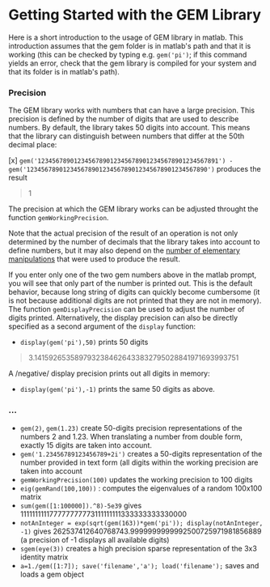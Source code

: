Getting Started with the GEM Library
====================================

Here is a short introduction to the usage of GEM library in matlab. This introduction assumes that the gem folder is in matlab's path and that it is working (this can be checked by typing e.g. `gem('pi')`; if this command yields an error, check that the gem library is compiled for your system and that its folder is in matlab's path).

### Precision

The GEM library works with numbers that can have a large precision. This precision is defined by the number of digits that are used to describe numbers. By default, the library takes 50 digits into account. This means that the library can distinguish between numbers that differ at the 50th decimal place:

 [x] `gem('12345678901234567890123456789012345678901234567891') - gem('12345678901234567890123456789012345678901234567890')` produces the result
> 1

The precision at which the GEM library works can be adjusted throught the function `gemWorkingPrecision`.

Note that the actual precision of the result of an operation is not only determined by the number of decimals that the library takes into account to define numbers, but it may also depend on the [number of elementary manipulations](https://en.wikipedia.org/wiki/Numerical_error) that were used to produce the result.

If you enter only one of the two gem numbers above in the matlab prompt, you will see that only part of the number is printed out. This is the default behavior, because long string of digits can quickly become cumbersome (it is not because additional digits are not printed that they are not in memory). The function `gemDisplayPrecision` can be used to adjust the number of digits printed. Alternatively, the display precision can also be directly specified as a second argument of the `display` function:

 - `display(gem('pi'),50)` prints 50 digits
> 3.1415926535897932384626433832795028841971693993751

A /negative/ display precision prints out all digits in memory:

 - `display(gem('pi'),-1)` prints the same 50 digits as above.




### ...


 - `gem(2)`, `gem(1.23)` create 50-digits precision representations of the numbers 2 and 1.23. When translating a number from double form, exactly 15 digits are taken into account.
 - `gem('1.23456789123456789+2i')` creates a 50-digits representation of the number provided in text form (all digits within the working precision are taken into account
 - `gemWorkingPrecision(100)` updates the working precision to 100 digits
 - `eig(gemRand(100,100))` : computes the eigenvalues of a random 100x100 matrix
 - `sum(gem([1:100000]).^8)-5e39` gives 111111111177777777773111111111333333333330000
 - `notAnInteger = exp(sqrt(gem(163))*gem('pi')); display(notAnInteger, -1)` gives 262537412640768743.9999999999992500725971981856889 (a precision of -1 displays all available digits)
 - `sgem(eye(3))` creates a high precision sparse representation of the 3x3 identity matrix
 - `a=1./gem([1:7]); save('filename','a'); load('filename');` saves and loads a gem object


